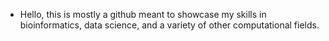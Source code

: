 - Hello, this is mostly a github meant to showcase my skills in bioinformatics, data science, and a variety of other computational fields.
